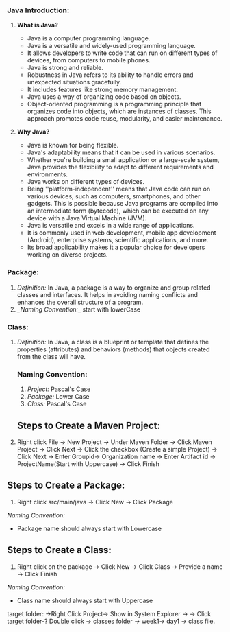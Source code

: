 ### Java Introduction:

1. **What is Java?**
      - Java is a computer programming language. 
      - Java is a versatile and widely-used programming language. 
      - It allows developers to write code that can run on different types of devices, from computers to mobile phones.
      - Java is strong and reliable.
      - Robustness in Java refers to its ability to handle errors and unexpected situations gracefully. 
      - It includes features like strong memory management.
      - Java uses a way of organizing code based on objects.
      - Object-oriented programming is a programming principle that organizes code into objects, which are instances of classes. This approach promotes code reuse, modularity, and easier maintenance.

2. **Why Java?**

     -  Java is known for being flexible.
     -  Java's adaptability means that it can be used in various scenarios. 
     -  Whether you're building a small application or a large-scale system, Java provides the flexibility to adapt to different requirements and environments.
     - Java works on different types of devices.
     - Being ''platform-independent'' means that Java code can run on various devices, such as computers, smartphones, and other gadgets. This is possible because Java programs are compiled into an intermediate form (bytecode), which can be executed on any device with a Java Virtual Machine (JVM).
     - Java is versatile and excels in a wide range of applications.
     - It is commonly used in web development, mobile app development (Android), enterprise systems, scientific applications, and more. 
     - Its broad applicability makes it a popular choice for developers working on diverse projects.



### Package:
   1. *Definition:*
      In Java, a package is a way to organize and group related classes and interfaces. It helps in avoiding naming conflicts and enhances the overall structure of a program.
   2. *_Naming Convention:*_
      start with lowerCase    

### Class:
   1. *Definition:*
      In Java, a class is a blueprint or template that defines the properties (attributes) and behaviors (methods) that objects created from the class will have.

      ### Naming Convention:
      1. *Project:*
      Pascal's Case
      2. *Package:*
      Lower Case
      3. *Class:*
      Pascal's Case

      ## Steps to Create a Maven Project:
1. Right click File -> New Project ->
   Under Maven Folder -> Click Maven Project ->
   Click Next -> Click the checkbox (Create a simple Project) ->
   Click Next -> Enter Groupid-> Organization name
   -> Enter Artifact id -> ProjectName(Start with Uppercase)
   -> Click Finish
       
## Steps to Create a Package:
1. Right click src/main/java -> Click New -> Click Package

*Naming Convention:*
   - Package name should always start with Lowercase

## Steps to Create a Class:
1. Right click on the package -> Click New -> Click Class -> Provide a name -> Click Finish


*Naming Convention:*
   - Class name should always start with Uppercase

target folder:
  ->Right Click Project-> Show in System Explorer ->
-> Click target folder-? Double click -> classes folder -> week1-> day1 -> class file.

